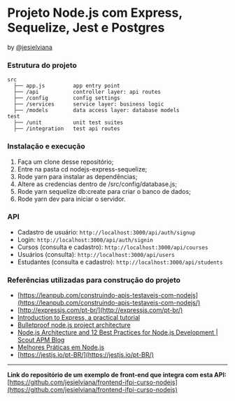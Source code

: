 # Projeto Node.js com Express, Sequelize, Jest e Postgres

by [@jesielviana](https://twitter.com/jesielviana)

### Estrutura do projeto 

```shell
src
  ├── app.js         app entry point
  ├── /api           controller layer: api routes
  ├── /config        config settings
  ├── /services      service layer: business logic
  ├── /models        data access layer: database models	
test       
  ├── /unit          unit test suites
  ├── /integration   test api routes
 ```

### Instalação e execução

1. Faça um clone desse repositório;
1. Entre na pasta cd nodejs-express-sequelize;
1. Rode yarn para instalar as dependências;
1. Altere as credencias dentro de /src/config/database.js;
1. Rode yarn sequelize db:create para criar o banco de dados;
1. Rode yarn dev para iniciar o servidor.

### API 

- Cadastro de usuário: `http://localhost:3000/api/auth/signup`
- Login: `http://localhost:3000/api/auth/signin`
- Cursos (consulta e cadastro): `http://localhost:3000/api/courses`
- Usuários (consulta): `http://localhost:3000/api/users`
- Estudantes (consulta e cadastro): `http://localhost:3000/api/students`


### Referências utilizadas para construção do projeto

* [https://leanpub.com/construindo-apis-testaveis-com-nodejs](https://leanpub.com/construindo-apis-testaveis-com-nodejs/)
* [http://expressjs.com/pt-br/](http://expressjs.com/pt-br/)
* [Introduction to Express, a practical tutorial](https://flaviocopes.com/express/)
* [Bulletproof node.js project architecture](https://dev.to/santypk4/bulletproof-node-js-project-architecture-4epf)
* [Node.js Architecture and 12 Best Practices for Node.js Development | Scout APM Blog](https://scoutapm.com/blog/nodejs-architecture-and-12-best-practices-for-nodejs-development)
* [Melhores Práticas em Node.js](https://github.com/goldbergyoni/nodebestpractices/blob/master/README.brazilian-portuguese.md)
* [https://jestjs.io/pt-BR/](https://jestjs.io/pt-BR/)

---
**Link do repositório de um exemplo de front-end que integra com esta API:** [https://github.com/jesielviana/frontend-ifpi-curso-nodejs](https://github.com/jesielviana/frontend-ifpi-curso-nodejs)
